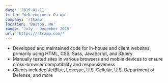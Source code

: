 ```yaml
---
date: '2019-01-11'
title: 'Web engineer Co-op'
company: 'rtCamp'
location: 'Boston, MA'
range: 'July - December 2015'
url: 'https://rtcamp.com/'
---
```


- Developed and maintained code for in-house and client websites primarily using HTML, CSS, Sass, JavaScript, and jQuery
- Manually tested sites in various browsers and mobile devices to ensure cross-browser compatibility and responsiveness
- Clients included JetBlue, Lovesac, U.S. Cellular, U.S. Department of Defense, and more
